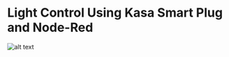 # Light Control Using Kasa Smart Plug and Node-Red

![alt text](https://github.com/withabubaker/NiagaraWanted-WebScraping-Tableau/blob/main/img/NRPS-Wanted-logo.jpg)
